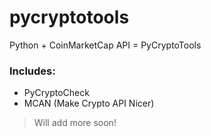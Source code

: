 # pycryptotools
Python + CoinMarketCap API = PyCryptoTools

### Includes:

- PyCryptoCheck
- MCAN (Make Crypto API Nicer)

> Will add more soon!
